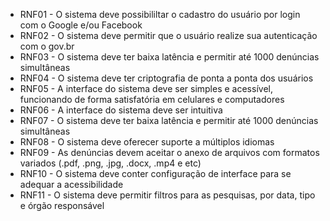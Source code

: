 - RNF01 - O sistema deve possibililtar o cadastro do usuário por login com o Google e/ou Facebook
- RNF02 - O sistema deve permitir que o usuário realize sua autenticação com o gov.br
- RNF03 - O sistema deve ter baixa latência e permitir até 1000 denúncias simultâneas
- RNF04 - O sistema deve ter criptografia de ponta a ponta dos usuários
- RNF05 - A interface do sistema deve ser simples e acessível, funcionando de forma satisfatória em celulares e computadores
- RNF06 - A interface do sistema deve ser intuitiva
- RNF07 - O sistema deve ter baixa latência e permitir até 1000 denúncias simultâneas
- RNF08 - O sistema deve oferecer suporte a múltiplos idiomas
- RNF09 - As denúncias devem aceitar o anexo de arquivos com formatos variados (.pdf, .png, .jpg, .docx, .mp4 e etc)
- RNF10 - O sistema deve conter configuração de interface para se adequar a acessibilidade
- RNF11 - O sistema deve permitir filtros para as pesquisas, por data, tipo e órgão responsável

